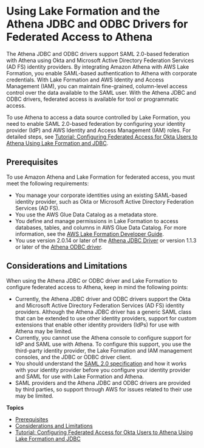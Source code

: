 # Using Lake Formation and the Athena JDBC and ODBC Drivers for Federated Access to Athena<a name="security-athena-lake-formation-jdbc"></a>

The Athena JDBC and ODBC drivers support SAML 2\.0\-based federation with Athena using Okta and Microsoft Active Directory Federation Services \(AD FS\) identity providers\. By integrating Amazon Athena with AWS Lake Formation, you enable SAML\-based authentication to Athena with corporate credentials\. With Lake Formation and AWS Identity and Access Management \(IAM\), you can maintain fine\-grained, column\-level access control over the data available to the SAML user\. With the Athena JDBC and ODBC drivers, federated access is available for tool or programmatic access\.

To use Athena to access a data source controlled by Lake Formation, you need to enable SAML 2\.0\-based federation by configuring your identity provider \(IdP\) and AWS Identity and Access Management \(IAM\) roles\. For detailed steps, see [Tutorial: Configuring Federated Access for Okta Users to Athena Using Lake Formation and JDBC](security-athena-lake-formation-jdbc-okta-tutorial.md)\.

## Prerequisites<a name="security-athena-lake-formation-jdbc-prerequisites"></a>

To use Amazon Athena and Lake Formation for federated access, you must meet the following requirements:
+ You manage your corporate identities using an existing SAML\-based identity provider, such as Okta or Microsoft Active Directory Federation Services \(AD FS\)\.
+ You use the AWS Glue Data Catalog as a metadata store\.
+ You define and manage permissions in Lake Formation to access databases, tables, and columns in AWS Glue Data Catalog\. For more information, see the [AWS Lake Formation Developer Guide](https://docs.aws.amazon.com/lake-formation/latest/dg/)\.
+ You use version 2\.0\.14 or later of the [Athena JDBC Driver](https://docs.aws.amazon.com/athena/latest/ug/connect-with-jdbc.html) or version 1\.1\.3 or later of the [Athena ODBC driver](connect-with-odbc.md)\.

## Considerations and Limitations<a name="security-athena-lake-formation-jdbc-considerations-and-limitations"></a>

When using the Athena JDBC or ODBC driver and Lake Formation to configure federated access to Athena, keep in mind the following points:
+ Currently, the Athena JDBC driver and ODBC drivers support the Okta and Microsoft Active Directory Federation Services \(AD FS\) identity providers\. Although the Athena JDBC driver has a generic SAML class that can be extended to use other identity providers, support for custom extensions that enable other identity providers \(IdPs\) for use with Athena may be limited\.
+ Currently, you cannot use the Athena console to configure support for IdP and SAML use with Athena\. To configure this support, you use the third\-party identity provider, the Lake Formation and IAM management consoles, and the JDBC or ODBC driver client\.
+ You should understand the [SAML 2\.0 specification](https://www.oasis-open.org/standards#samlv2.0) and how it works with your identity provider before you configure your identity provider and SAML for use with Lake Formation and Athena\.
+ SAML providers and the Athena JDBC and ODBC drivers are provided by third parties, so support through AWS for issues related to their use may be limited\.

**Topics**
+ [Prerequisites](#security-athena-lake-formation-jdbc-prerequisites)
+ [Considerations and Limitations](#security-athena-lake-formation-jdbc-considerations-and-limitations)
+ [Tutorial: Configuring Federated Access for Okta Users to Athena Using Lake Formation and JDBC](security-athena-lake-formation-jdbc-okta-tutorial.md)